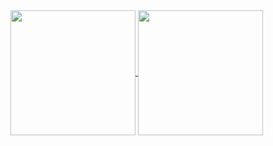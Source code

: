 <a href="https://github.com/gnud-gnaoh">
  <img height=200 align="center" src="https://github-readme-stats-one-khaki-73.vercel.app/api?username=gnud-gnaoh&show_icons=true&theme=gruvbox&count_private=true" />
</a>
<a href="https://github.com/gnud-gnaoh">
  <img height=200 align="center" src="https://github-readme-stats-one-khaki-73.vercel.app/api/top-langs?username=gnud-gnaoh&layout=compact&langs_count=8&card_width=320" />
</a>
